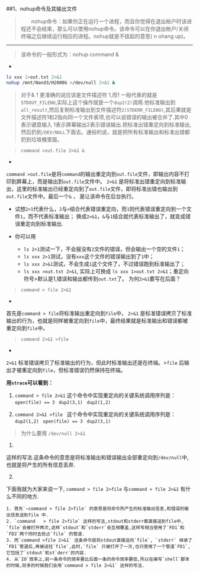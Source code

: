 ##1、nohup命令及其输出文件 

>　　nohup命令：如果你正在运行一个进程，而且你觉得在退出帐户时该进程还不会结束，那么可以使用nohup命令。该命令可以在你退出帐户/关闭终端之后继续运行相应的进程。nohup就是不挂起的意思( n ohang up)。 

---
>该命令的一般形式为：nohup command & 

+ 
```bash
ls xxx 1>out.txt 2>&1 
nohup /mnt/Nand3/H2000G >/dev/null 2>&1 & 
```
>对于& 1 更准确的说应该是文件描述符 1,而1 一般代表的就是`STDOUT_FILENO`,实际上这个操作就是一个`dup2(2)`调用.他标准输出到`all_result`,然后复制标准输出到文件描述符`2(STDERR_FILENO)`,其后果就是文件描述符1和2指向同一个文件表项,也可以说错误的输出被合并了.其中0 表示键盘输入 1表示屏幕输出2表示错误输出.把标准出错重定向到标准输出,然后扔到`/DEV/NULL`下面去。通俗的说，就是把所有标准输出和标准出错都扔到垃圾桶里面。 

> `command >out.file 2>&1 &`

+ 
`command >out.file`是将`command`的输出重定向到`out.file`文件，即输出内容不打印到屏幕上，而是输出到`out.file`文件中。 `2>&1` 是将标准出错重定向到标准输出，这里的标准输出已经重定向到了`out.file`文件，即将标准出错也输出到`out.file`文件中。最后一个`&` ， 是让该命令在后台执行。 


+ 试想`2>1`代表什么，`2`与`>`结合代表错误重定向，而`1`则代表错误重定向到一个文件`1`，而不代表标准输出； 
换成`2>&1`，`&`与`1`结合就代表标准输出了，就变成错误重定向到标准输出. 

+ 你可以用 
    + `ls 2>1`测试一下，不会报没有`2`文件的错误，但会输出一个空的文件`1`； 
    + `ls xxx 2>1`测试，没有`xxx`这个文件的错误输出到了`1`中； 
    + `ls xxx 2>&1`测试，不会生成`1`这个文件了，不过错误跑到标准输出了； 
    + `ls xxx >out.txt 2>&1`, 实际上可换成 `ls xxx 1>out.txt 2>&1`；重定向符号>默认是1,错误和输出都传到`out.txt`了。 
       为何`2>&1`要写在后面？ 


>`command > file 2>&1`

+ 
首先是`command > file`将标准输出重定向到`file`中， `2>&1` 是标准错误拷贝了标准输出的行为，也就是同样被重定向到`file`中，最终结果就是标准输出和错误都被重定向到`file`中。

> `command 2>&1 >file` 

+ 
`2>&1` 标准错误拷贝了标准输出的行为，但此时标准输出还是在终端。>`file` 后输出才被重定向到`file`，但标准错误仍然保持在终端。 

**用`strace`可以看到：**
1. `command > file 2>&1` 
这个命令中实现重定向的关键系统调用序列是： 
`open(file) == 3 `
`dup2(3,1) `
`dup2(1,2) `

2. `command 2>&1 >file `
这个命令中实现重定向的关键系统调用序列是： 
`dup2(1,2) `
`open(file) == 3 `
`dup2(3,1) `

>为什么要用 `/dev/null 2>&1`

1. 
这样的写法.这条命令的意思是将标准输出和错误输出全部重定向到`/dev/null`中,也就是将产生的所有信息丢弃.

2. 
下面我就为大家来说一下, `command > file 2>file`   与`command > file 2>&1` 有什么不同的地方. 

    1. 首先`~command > file 2>file` 的意思是将命令所产生的标准输出信息,和错误的输出信息送到file 中.
    2. `command   > file 2>file` 这样的写法,stdout和stderr都直接送到file中, `file`会被打开两次,这样`stdout`和`stderr`会互相覆盖,这样写相当使用了`FD1`和`FD2`两个同时去抢占`file` 的管道. 
    3. 而`command >file 2>&1` 这条命令就将stdout直接送向`file`, `stderr` 继承了`FD1`管道后,再被送往`file`,此时,`file` 只被打开了一次,也只使用了一个管道`FD1`,它包括了`stdout`和st`derr`的内容. 
    4. 从`IO`效率上,前一条命令的效率要比后面一条的命令效率要低,所以在编写`shell`脚本的时候,较多的时候我们会用`command > file 2>&1` 这样的写法. 